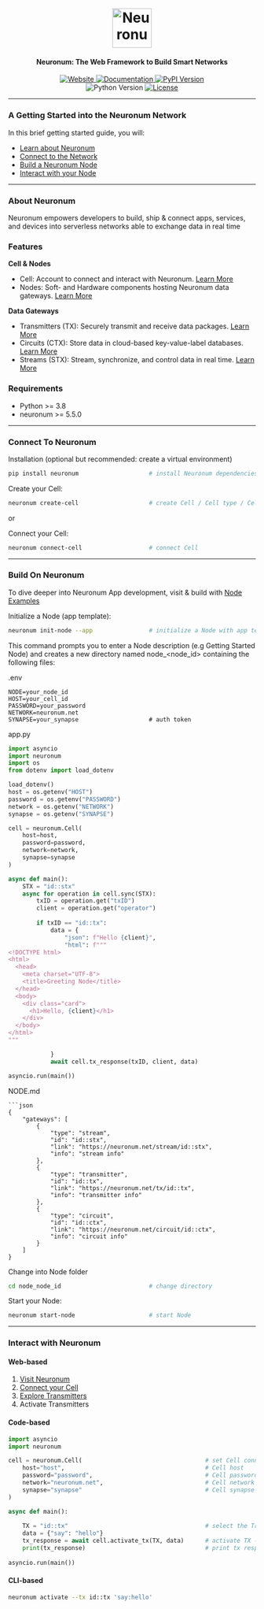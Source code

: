 <h1 align="center">
  <img src="https://neuronum.net/static/neuronum.svg" alt="Neuronum" width="80">
</h1>
<h4 align="center">Neuronum: The Web Framework to Build Smart Networks</h4>

<p align="center">
  <a href="https://neuronum.net">
    <img src="https://img.shields.io/badge/Website-Neuronum-blue" alt="Website">
  </a>
  <a href="https://github.com/neuronumcybernetics/neuronum">
    <img src="https://img.shields.io/badge/Docs-Read%20now-green" alt="Documentation">
  </a>
  <a href="https://pypi.org/project/neuronum/">
    <img src="https://img.shields.io/pypi/v/neuronum.svg" alt="PyPI Version">
  </a><br>
  <img src="https://img.shields.io/badge/Python-3.8%2B-yellow" alt="Python Version">
  <a href="https://github.com/neuronumcybernetics/neuronum/blob/main/LICENSE.md">
    <img src="https://img.shields.io/badge/License-MIT-blue.svg" alt="License">
  </a>
</p>

------------------

### **A Getting Started into the Neuronum Network**
In this brief getting started guide, you will:
- [Learn about Neuronum](#about-neuronum)
- [Connect to the Network](#connect-to-neuronum)
- [Build a Neuronum Node](#build-on-neuronum)
- [Interact with your Node](#interact-with-neuronum)

------------------

### **About Neuronum**
Neuronum empowers developers to build, ship & connect apps, services, and devices into serverless networks able to exchange data in real time

### **Features**
**Cell & Nodes**
- Cell: Account to connect and interact with Neuronum. [Learn More](https://github.com/neuronumcybernetics/neuronum/tree/main/features/cell)
- Nodes: Soft- and Hardware components hosting Neuronum data gateways. [Learn More](https://github.com/neuronumcybernetics/neuronum/tree/main/features/nodes)

**Data Gateways**
- Transmitters (TX): Securely transmit and receive data packages. [Learn More](https://github.com/neuronumcybernetics/neuronum/tree/main/features/transmitters)
- Circuits (CTX): Store data in cloud-based key-value-label databases. [Learn More](https://github.com/neuronumcybernetics/neuronum/tree/main/features/circuits)
- Streams (STX): Stream, synchronize, and control data in real time. [Learn More](https://github.com/neuronumcybernetics/neuronum/tree/main/features/streams)

### Requirements
- Python >= 3.8
- neuronum >= 5.5.0

------------------

### **Connect To Neuronum**
Installation (optional but recommended: create a virtual environment)
```sh
pip install neuronum                    # install Neuronum dependencies
```

Create your Cell:
```sh
neuronum create-cell                    # create Cell / Cell type / Cell network 
```

or

Connect your Cell:
```sh
neuronum connect-cell                   # connect Cell
```

------------------


### **Build On Neuronum** 
To dive deeper into Neuronum App development, visit & build with [Node Examples](https://github.com/neuronumcybernetics/neuronum/tree/main/features/nodes/examples)


Initialize a Node (app template):
```sh
neuronum init-node --app                # initialize a Node with app template
```

This command prompts you to enter a Node description (e.g Getting Started Node) and creates a new directory named node_<node_id> containing the following files:

.env
```env
NODE=your_node_id
HOST=your_cell_id
PASSWORD=your_password
NETWORK=neuronum.net
SYNAPSE=your_synapse                    # auth token
```

app.py
```python
import asyncio
import neuronum
import os
from dotenv import load_dotenv

load_dotenv()
host = os.getenv("HOST")
password = os.getenv("PASSWORD")
network = os.getenv("NETWORK")
synapse = os.getenv("SYNAPSE")

cell = neuronum.Cell(
    host=host,
    password=password,
    network=network,
    synapse=synapse
)

async def main():      
    STX = "id::stx"                                          
    async for operation in cell.sync(STX):       
        txID = operation.get("txID")
        client = operation.get("operator")                    
                            
        if txID == "id::tx":             
            data = {
                "json": f"Hello {client}",
                "html": f"""
<!DOCTYPE html>
<html>
  <head>
    <meta charset="UTF-8">
    <title>Greeting Node</title>
  </head>
  <body>
    <div class="card">
      <h1>Hello, {client}</h1>
    </div>
  </body>
</html>
"""

            }
            await cell.tx_response(txID, client, data)

asyncio.run(main())
```

NODE.md
```
```json
{
    "gateways": [
        {
            "type": "stream",
            "id": "id::stx",
            "link": "https://neuronum.net/stream/id::stx",
            "info": "stream info"
        },
        {
            "type": "transmitter",
            "id": "id::tx",
            "link": "https://neuronum.net/tx/id::tx",
            "info": "transmitter info"
        },
        {
            "type": "circuit",
            "id": "id::ctx",
            "link": "https://neuronum.net/circuit/id::ctx",
            "info": "circuit info"
        }
    ]
}
```

Change into Node folder
```sh
cd node_node_id                         # change directory
```

Start your Node:
```sh
neuronum start-node                     # start Node
```

------------------

### **Interact with Neuronum**
#### **Web-based**
1. [Visit Neuronum](https://neuronum.net)
2. [Connect your Cell](https://neuronum.net/connect)
3. [Explore Transmitters](https://neuronum.net/explore)
4. Activate Transmitters

#### **Code-based**
```python
import asyncio
import neuronum

cell = neuronum.Cell(                                   # set Cell connection
    host="host",                                        # Cell host
    password="password",                                # Cell password
    network="neuronum.net",                             # Cell network -> neuronum.net
    synapse="synapse"                                   # Cell synapse
)

async def main():
                                                            
    TX = "id::tx"                                       # select the Transmitter TX
    data = {"say": "hello"}
    tx_response = await cell.activate_tx(TX, data)      # activate TX - > get response back
    print(tx_response)                                  # print tx response
                                      
asyncio.run(main())
```

#### **CLI-based**
```sh
neuronum activate --tx id::tx 'say:hello'
```

